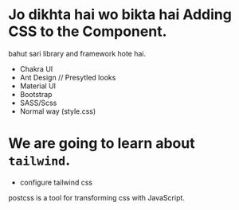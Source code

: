 # Jo dikhta hai wo bikta hai Adding CSS to the Component. 
bahut sari library and framework hote hai. 
* Chakra UI 
* Ant Design  // Presytled looks 
* Material UI  
* Bootstrap 
* SASS/Scss 
* Normal way (style.css)

# We are going to learn about `tailwind`. 

* configure tailwind css 

postcss is a tool for transforming css with JavaScript. 



 







